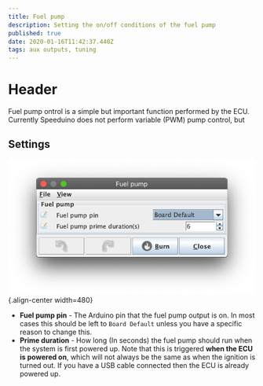 ```yaml
---
title: Fuel pump
description: Setting the on/off conditions of the fuel pump
published: true
date: 2020-01-16T11:42:37.440Z
tags: aux outputs, tuning
---
```


# Header
Fuel pump ontrol is a simple but important function performed by the ECU. Currently Speeduino does not perform variable (PWM) pump control, but 

## Settings
![fuel_pump.png](/img/accessories/fuel_pump.png){.align-center width=480}

* **Fuel pump pin** - The Arduino pin that the fuel pump output is on. In most cases this should be left to `Board Default` unless you have a specific reason to change this. 
* **Prime duration** - How long (In seconds) the fuel pump should run when the system is first powered up. Note that this is triggered **when the ECU is powered on**, which will not always be the same as when the ignition is turned out. If you have a USB cable connected then the ECU is already powered up. 